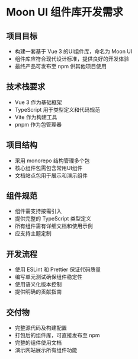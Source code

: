 # Moon UI 组件库开发需求

## 项目目标
- 构建一套基于 Vue 3 的UI组件库，命名为 Moon UI
- 组件库应符合现代设计标准，提供良好的开发体验
- 最终产品可发布至 npm 供其他项目使用

## 技术栈要求
- Vue 3 作为基础框架
- TypeScript 用于类型定义和代码规范
- Vite 作为构建工具
- pnpm 作为包管理器

## 项目结构
- 采用 monorepo 结构管理多个包
- 核心组件包需包含常用UI组件
- 文档站点包用于展示和演示组件

## 组件规范
- 组件需支持按需引入
- 提供完整的 TypeScript 类型定义
- 所有组件需有详细文档和使用示例
- 应支持主题定制

## 开发流程
- 使用 ESLint 和 Prettier 保证代码质量
- 编写单元测试确保组件稳定性
- 使用语义化版本控制
- 提供明确的贡献指南

## 交付物
- 完整源代码及构建配置
- 打包后的组件库，可直接发布至 npm
- 完整的组件使用文档
- 演示网站展示所有组件功能